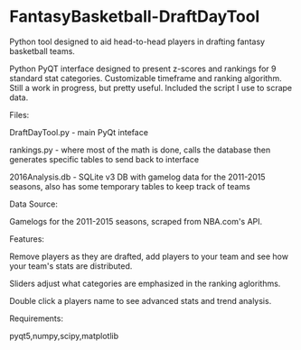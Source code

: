 # FantasyBasketball-DraftDayTool
Python tool designed to aid head-to-head players in drafting fantasy basketball teams.


Python PyQT interface designed to present z-scores and rankings for 9 standard stat categories. Customizable timeframe and ranking algorithm. Still a work in progress, but pretty useful. Included the script I use to scrape data.


Files:

DraftDayTool.py - main PyQt inteface

rankings.py - where most of the math is done, calls the database then generates specific tables to send back to interface

2016Analysis.db - SQLite v3 DB with gamelog data for the 2011-2015 seasons, also has some temporary tables to keep track of teams


Data Source:

Gamelogs for the 2011-2015 seasons, scraped from NBA.com's API.


Features:

Remove players as they are drafted, add players to your team and see how your team's stats are distributed.

Sliders adjust what categories are emphasized in the ranking aglorithms.

Double click a players name to see advanced stats and trend analysis.


Requirements:

pyqt5,numpy,scipy,matplotlib

